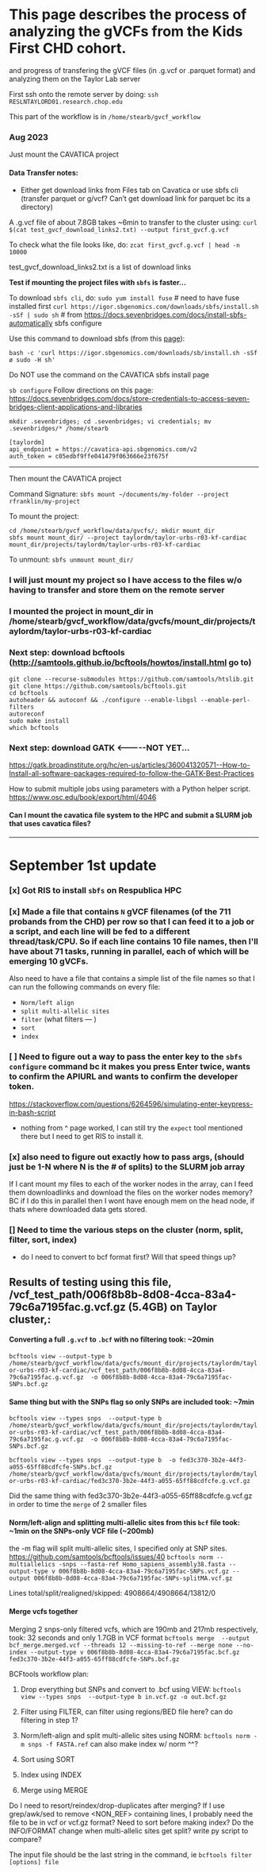 # This page describes the process of analyzing the gVCFs from the Kids First CHD cohort.
and progress of transfering the gVCF files (in .g.vcf or .parquet format) and analyzing them on the Taylor Lab server

First ssh onto the remote server by doing: `ssh RESLNTAYLORD01.research.chop.edu`

This part of the workflow is in `/home/stearb/gvcf_workflow`
### Aug 2023
Just mount the CAVATICA project

#### Data Transfer notes:
- Either get download links from Files tab on Cavatica or use sbfs cli (transfer parquet or g/vcf? Can’t get download link for parquet bc its a directory)

A .g.vcf file of about 7.8GB takes ~6min to transfer to the cluster using:
`curl $(cat test_gvcf_download_links2.txt) --output first_gvcf.g.vcf`

To check what the file looks like, do: `zcat first_gvcf.g.vcf | head -n 10000`

test_gvcf_download_links2.txt is a list of download links


**Test if mounting the project files with `sbfs` is faster…**

To download `sbfs cli`, do: `sudo yum install fuse`   # need to have fuse installed first
`curl https://igor.sbgenomics.com/downloads/sbfs/install.sh -sSf | sudo sh`       # from https://docs.sevenbridges.com/docs/install-sbfs-automatically
sbfs configure

Use this command to download sbfs (from this [page](https://docs.sevenbridges.com/docs/command-line-interface)):

`bash -c 'curl https://igor.sbgenomics.com/downloads/sb/install.sh -sSf ø sudo -H sh'`

Do NOT use the command on the CAVATICA sbfs install page

`sb configure`
Follow directions on this page: https://docs.sevenbridges.com/docs/store-credentials-to-access-seven-bridges-client-applications-and-libraries

`mkdir .sevenbridges; cd .sevenbridges; vi credentials; mv .sevenbridges/* /home/stearb`

```
[taylordm]
api_endpoint = https://cavatica-api.sbgenomics.com/v2
auth_token = c05edbf9ffe041479f063666e23f675f
```

 --------------------------------
 
Then mount the CAVATICA project

Command Signature: `sbfs mount ~/documents/my-folder --project rfranklin/my-project`

To mount the project: 

```
cd /home/stearb/gvcf_workflow/data/gvcfs/; mkdir mount_dir
sbfs mount mount_dir/ --project taylordm/taylor-urbs-r03-kf-cardiac
mount_dir/projects/taylordm/taylor-urbs-r03-kf-cardiac
```

To unmount:  `sbfs unmount mount_dir/`

### I will just mount my project so I have access to the files w/o having to transfer and store them on the remote server
### I mounted the project in mount_dir in /home/stearb/gvcf_workflow/data/gvcfs/mount_dir/projects/taylordm/taylor-urbs-r03-kf-cardiac


### Next step: download bcftools (http://samtools.github.io/bcftools/howtos/install.html go to)
```
git clone --recurse-submodules https://github.com/samtools/htslib.git
git clone https://github.com/samtools/bcftools.git
cd bcftools
autoheader && autoconf && ./configure --enable-libgsl --enable-perl-filters
autoreconf
sudo make install
which bcftools
```

### Next step: download GATK <-----NOT YET...
https://gatk.broadinstitute.org/hc/en-us/articles/360041320571--How-to-Install-all-software-packages-required-to-follow-the-GATK-Best-Practices

How to submit multiple jobs using parameters with a Python helper script.
https://www.osc.edu/book/export/html/4046


#### Can I mount the cavatica file system to the HPC and submit a SLURM job that uses cavatica files?

-----------------

# September 1st update

### [x] Got RIS to install `sbfs` on Respublica HPC
### [x] Made a file that contains `N` gVCF filenames (of the 711 probands from the CHD) per row so that I can feed it to a job or a script, and each line will be fed to a different thread/task/CPU. So if each line contains 10 file names, then I'll have about 71 tasks, running in parallel, each of which will be emerging 10 gVCFs.

Also need to have a file that contains a simple list of the file names so that I can run the following commands on every file:
- `Norm/left align`
- `split multi-allelic sites`
- `filter` (what filters — )
- `sort`
- `index`
  
### [ ] Need to figure out a way to pass the enter key to the `sbfs configure` command bc it makes you press Enter twice, wants to confirm the APIURL and wants to confirm the developer token. 
https://stackoverflow.com/questions/6264596/simulating-enter-keypress-in-bash-script

- nothing from ^ page worked, I can still try the `expect` tool mentioned there but I need to get RIS to install it.

### [x] also need to figure out exactly how to pass args, (should just be 1-N where N is the # of splits) to the SLURM job array


If I cant mount my files to each of the worker nodes in the array, can I feed them downloadlinks and download the files on the worker nodes memory? BC if I do this in parallel then I wont have enough mem on the head node, if thats where downloaded data gets stored.



### [] Need to time the various steps on the cluster (norm, split, filter, sort, index)
- do I need to convert to bcf format first? Will that speed things up?

## Results of testing using this file, /vcf_test_path/006f8b8b-8d08-4cca-83a4-79c6a7195fac.g.vcf.gz (5.4GB) on Taylor cluster,:

#### Converting a full `.g.vcf` to `.bcf` with no filtering took: ~20min
`bcftools view --output-type b /home/stearb/gvcf_workflow/data/gvcfs/mount_dir/projects/taylordm/taylor-urbs-r03-kf-cardiac/vcf_test_path/006f8b8b-8d08-4cca-83a4-79c6a7195fac.g.vcf.gz  -o 006f8b8b-8d08-4cca-83a4-79c6a7195fac-SNPs.bcf.gz`

#### Same thing but with the SNPs flag so only SNPs are included took: ~7min
`bcftools view --types snps  --output-type b /home/stearb/gvcf_workflow/data/gvcfs/mount_dir/projects/taylordm/taylor-urbs-r03-kf-cardiac/vcf_test_path/006f8b8b-8d08-4cca-83a4-79c6a7195fac.g.vcf.gz  -o 006f8b8b-8d08-4cca-83a4-79c6a7195fac-SNPs.bcf.gz`


`bcftools view --types snps  --output-type b  -o fed3c370-3b2e-44f3-a055-65ff88cdfcfe-SNPs.bcf.gz /home/stearb/gvcf_workflow/data/gvcfs/mount_dir/projects/taylordm/taylor-urbs-r03-kf-cardiac/fed3c370-3b2e-44f3-a055-65ff88cdfcfe.g.vcf.gz`

Did the same thing with fed3c370-3b2e-44f3-a055-65ff88cdfcfe.g.vcf.gz in order to time the `merge` of 2 smaller files


#### Norm/left-align and splitting multi-allelic sites from this `bcf` file took: ~1min on the SNPs-only VCF file (~200mb)
the -m flag will split multi-allelic sites, I specified only at SNP sites.
https://github.com/samtools/bcftools/issues/40
`bcftools norm --multiallelics -snps --fasta-ref Homo_sapiens_assembly38.fasta --output-type v 006f8b8b-8d08-4cca-83a4-79c6a7195fac-SNPs.vcf.gz --output 006f8b8b-8d08-4cca-83a4-79c6a7195fac-SNPs-splitMA.vcf.gz`

Lines   total/split/realigned/skipped:	4908664/4908664/13812/0


#### Merge vcfs together
Merging 2 snps-only filtered vcfs, which are 190mb and 217mb respectively, took: 32 seconds and only 1.7GB in VCF format
`bcftools merge  --output bcf_merge.merged.vcf --threads 12 --missing-to-ref --merge none --no-index --output-type v 006f8b8b-8d08-4cca-83a4-79c6a7195fac.bcf.gz fed3c370-3b2e-44f3-a055-65ff88cdfcfe-SNPs.bcf.gz`



BCFtools workflow plan:
1. Drop everything but SNPs and convert to .bcf using VIEW: `bcftools view --types snps  --output-type b in.vcf.gz -o out.bcf.gz`
2. Filter using FILTER, can filter using regions/BED file here?
  can do filtering in step 1?
4. Norm/left-align and split multi-allelic sites using NORM: `bcftools norm -m snps -f FASTA.ref`
   can also make index w/ norm ^^?

5. Sort using SORT
6. Index using INDEX
7. Merge using MERGE
   
Do I need to resort/reindex/drop-duplicates after merging?
If I use grep/awk/sed to remove <NON_REF> containing lines, I probably need the file to be in vcf or vcf.gz format?
Need to sort before making index?
Do the INFO/FORMAT change when multi-allelic sites get split? write py script to compare?

 The input file should be the last string in the command, ie `bcftools filter [options] file`




